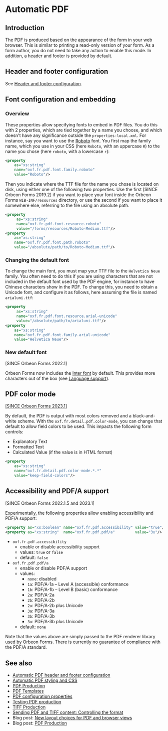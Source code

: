 # Automatic PDF

## Introduction

The PDF is produced based on the appearance of the form in your web browser. This is similar to printing a read-only version of your form. As a form author, you do not need to take any action to enable this mode. In addition, a header and footer is provided by default.

[//]: # (TODO: Add a screenshot.)

## Header and footer configuration

See [Header and footer configuration](pdf-automatic-header-footer.md).

## Font configuration and embedding

### Overview

These properties allow specifying fonts to embed in PDF files. You do this with 2 properties, which are tied together by a name you choose, and which doesn't have any significance outside the `properties-local.xml`. For instance, say you want to use the [Roboto](https://fonts.google.com/specimen/Roboto) font. You first map the family name, which you use in your CSS (here `Roboto`, with an uppercase `R`) to the name you chose (here `roboto`, with a lowercase `r`):

```xml
<property
    as="xs:string"
    name="oxf.fr.pdf.font.family.roboto"
    value="Roboto"/>
```

Then you indicate where the TTF file for the name you chose is located on disk, using either one of the following two properties. Use the first [SINCE Orbeon Forms 2019.2] if you want to place your font inside the Orbeon Forms `WIB-INF/resources` directory, or use the second if you want to place it somewhere else, referring to the file using an absolute path.

```xml
<property
     as="xs:string"  
     name="oxf.fr.pdf.font.resource.roboto"                                  
     value="/forms/resources/Roboto-Medium.ttf"/>
<property
    as="xs:string"
    name="oxf.fr.pdf.font.path.roboto"
    value="/absolute/path/to/Roboto-Medium.ttf"/>
```

### Changing the default font

To change the main font, you must map your TTF file to the `Helvetica Neue` family. You often need to do this if you are using characters that are not included in the default font used by the PDF engine, for instance to have Chinese characters show in the PDF. To change this, you need to obtain a Unicode font, and configure it as follows, here assuming the file is named `arialuni.ttf`:

```xml
<property
     as="xs:string"  
     name="oxf.fr.pdf.font.resource.arial-unicode"                                  
     value="/absolute/path/to/arialuni.ttf"/>
<property 
    as="xs:string"  
    name="oxf.fr.pdf.font.family.arial-unicode"                            
    value="Helvetica Neue"/>
```

### New default font

[SINCE Orbeon Forms 2022.1]

Orbeon Forms now includes the [Inter font](https://rsms.me/inter/) by default. This provides more characters out of the box (see [Language support](https://rsms.me/inter/#languages)).

## PDF color mode

[\[SINCE Orbeon Forms 2023.1\]](/release-notes/orbeon-forms-2023.1.md)

By default, the PDF is output with most colors removed and a black-and-white scheme. With the `oxf.fr.detail.pdf.color-mode`, you can change that default to allow field colors to be used. This impacts the following form controls:

- Explanatory Text
- Formatted Text
- Calculated Value (if the value is in HTML format)

```xml
<property
    as="xs:string"
    name="oxf.fr.detail.pdf.color-mode.*.*"
    value="keep-field-colors"/>
```

## Accessibility and PDF/A support

[SINCE Orbeon Forms 2022.1.5 and 2023.1]

Experimentally, the following properties allow enabling accessibility and PDF/A support:

```xml
<property as="xs:boolean" name="oxf.fr.pdf.accessibility" value="true"/>
<property as="xs:string"  name="oxf.fr.pdf.pdf/a"         value="3u"/>
```

- `oxf.fr.pdf.accessibility`
    - enable or disable accessibility support
    - values: `true` or `false`
    - default: `false`
- `oxf.fr.pdf.pdf/a`
    - enable or disable PDF/A support
    - values:
        - `none`: disabled
        - `1a`: PDF/A-1a – Level A (accessible) conformance
        - `1b`: PDF/A-1b – Level B (basic) conformance
        - `2a`: PDF/A-2a
        - `2b`: PDF/A-2b
        - `2u`: PDF/A-2b plus Unicode
        - `3a`: PDF/A-3a
        - `3b`: PDF/A-3b
        - `3u`: PDF/A-3b plus Unicode
    - default: `none`

Note that the values above are simply passed to the PDF renderer library used by Orbeon Forms. There is currently no guarantee of compliance with the PDF/A standard. 

## See also

- [Automatic PDF header and footer configuration](pdf-automatic-header-footer.md)
- [Automatic PDF styling and CSS](/form-runner/styling/automatic-pdf.md)
- [PDF Production](pdf-production.md)
- [PDF Templates](pdf-templates.md)
- [PDF configuration properties](/configuration/properties/form-runner-pdf.md)
- [Testing PDF production](/form-builder/pdf-test.md)
- [TIFF Production](/form-runner/feature/tiff-production.md)
- [Sending PDF and TIFF content: Controlling the format](/form-runner/advanced/buttons-and-processes/actions-form-runner-send.md)
- Blog post: [New layout choices for PDF and browser views](https://blog.orbeon.com/2019/11/new-layout-choices-for-pdf-and-browser.html)
- Blog post: [PDF Production](https://www.orbeon.com/2025/02/pdf-production)